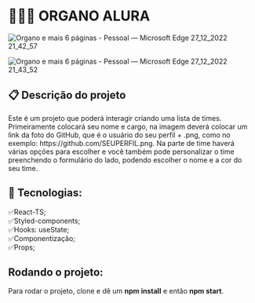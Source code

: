 # 👨🏽‍💻 ORGANO ALURA

![Organo e mais 6 páginas - Pessoal — Microsoft​ Edge 27_12_2022 21_42_57](https://user-images.githubusercontent.com/101364762/209754236-39810910-cd50-41f4-8b7b-da41a7146c7a.png)

![Organo e mais 6 páginas - Pessoal — Microsoft​ Edge 27_12_2022 21_43_52](https://user-images.githubusercontent.com/101364762/209754241-01d8415a-ee8e-413d-a34e-01c39f9c1488.png)

## 📋 Descrição do projeto
<p>
Este é um projeto que poderá interagir criando uma lista de times. Primeiramente colocará seu nome e cargo, na imagem deverá colocar um link da foto do GitHub, que é o usuário do seu perfil + .png, como no exemplo:  https://github.com/SEUPERFIL.png. Na parte de time haverá várias opções para escolher e você também pode personalizar o time preenchendo o formulário do lado, podendo escolher o nome e a cor do seu time. 
</p>

## 🌌 Tecnologias:

✅React-TS;<br>
✅Styled-components;<br>
✅Hooks: useState;<br>
✅Componentização;<br>
✅Props;<br>

## Rodando o projeto:
Para rodar o projeto, clone e dê um <b>npm install</b> e então <b>npm start</b>.

